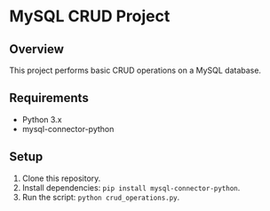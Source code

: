 # MySQL CRUD Project

## Overview
This project performs basic CRUD operations on a MySQL database.

## Requirements
- Python 3.x
- mysql-connector-python

## Setup
1. Clone this repository.
2. Install dependencies: `pip install mysql-connector-python`.
3. Run the script: `python crud_operations.py`.
